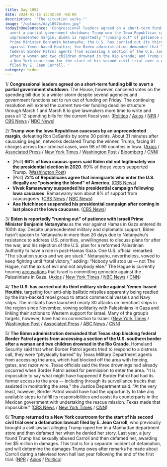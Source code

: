 ```yaml
---
title: Day 1092
date: 2024-01-16 13:42:00 -08:00
description: '"The situation sucks."'
image: "/uploads/day1092biden.jpg"
todayInOneSentence: 'Congressional leaders agreed on a short-term funding bill to
  avert a partial government shutdown; Trump won the Iowa Republican caucuses by an
  unprecedented margin; Biden is reportedly "running out" of patience with Israeli
  Prime Minister Benjamin Netanyahu; the U.S. has carried out its third military strike
  against Yemen-based Houthis; the Biden administration demanded that Texas stop blocking
  federal Border Patrol agents from accessing a section of the U.S. southern border
  after a woman and two children drowned in the Rio Grande; and Trump returned to
  a New York courtroom for the start of his second civil trial over a defamation lawsuit
  filed by E. Jean Carroll. '
category: biden
---
```


1/ **Congressional leaders agreed on a short-term funding bill to avert a partial government shutdown**. The House, however, canceled votes on the spending bill due to a winter storm despite several agencies and government functions set to run out of funding on Friday. The continuing resolution will extend the current two-tier funding deadline structure through March 1 and March 8 to give lawmakers more time to write and pass all 12 spending bills for the current fiscal year. ([Politico](https://www.politico.com/news/2024/01/13/congress-readies-laddered-march-funding-patch-as-shutdown-looms-00135476) / [Axios](https://www.axios.com/2024/01/16/house-cancels-vote-snowstorm-government-shutdown) / [NPR](https://www.npr.org/2024/01/14/1224729654/top-congressional-leaders-prepare-for-votes-on-a-stop-gap-spending-bill) / [CBS News](https://www.cbsnews.com/news/congress-deal-continuing-resolution-government-shutdown/) / [NBC News](https://www.nbcnews.com/politics/congress/congressional-leaders-reach-short-term-spending-deal-keep-government-o-rcna133833))

2/ **Trump won the Iowa Republican caucuses by an unprecedented margin**, defeating Ron DeSantis by some 30 points. About 31 minutes after caucusing began, networks declared Trump the winner. Trump, facing 91 charges across four criminal cases, won 98 of 99 counties in Iowa. ([Axios](https://www.axios.com/2024/01/16/trump-iowa-caucuses-takeaways) / [Associated Press](https://apnews.com/article/iowa-caucus-trump-desantis-haley-takeaways-d1b8be2d9f95969fd6d62f73fa95226b) / [New York Times](https://www.nytimes.com/2024/01/15/us/politics/trump-wins-iowa.html) / [Washington Post](https://www.washingtonpost.com/elections/2024/01/15/trump-desantis-haley-iowa/) / [Bloomberg](https://www.bloomberg.com/news/articles/2024-01-16/trump-advances-toward-biden-2024-white-house-rematch-with-iowa-triumph?srnd=premium&sref=MIBMEEoj) / [CNN](https://www.cnn.com/2024/01/16/politics/takeaways-iowa-caucuses/index.html))

* [Poll] **66% of Iowa caucus-goers said Biden did not legitimately win the presidential election in 2020**. 69% of those voters supported Trump. ([Washington Post](https://www.washingtonpost.com/politics/2024/01/15/iowa-exit-polls-2024/))
* [Poll] **72% of Republicans agree that immigrants who enter the U.S. illegally are "poisoning the blood" of America**. ([CBS News](https://www.cbsnews.com/news/cbs-news-analysis-most-republicans-agree-with-poisoning-the-blood-language/))
* **Vivek Ramaswamy suspended his presidential campaign following Iowa caucuses**. Ramaswamy won about 8% of support from caucusgoers. ([CBS News](https://www.cbsnews.com/news/vivek-ramaswamy-drops-out-2024-presidential-race-iowa-caucuses/) / [NBC News](https://www.nbcnews.com/politics/2024-election/vivek-ramaswamy-dropping-2024-presidential-race-rcna133875))
* **Asa Hutchinson suspended his presidential campaign after coming in last place at the Iowa caucuses**. ([CBS News](https://www.cbsnews.com/news/asa-hutchinson-drops-out-2024-presidential-race-iowa/))

3/ **Biden is reportedly "running out" of patience with Israeli Prime Minister Benjamin Netanyahu** as the war against Hamas in Gaza entered its 100th day. Despite unprecedented military and diplomatic support, Biden hasn't spoken to Netanyahu in more than 20 days due to Netanyahu's resistance to address U.S. priorities, unwillingness to discuss plans for after the war, and his rejection of the U.S. plan for a reformed Palestinian Authority to have a role in post-Hamas Gaza. One U.S. official remarked: "The situation sucks and we are stuck." Netanyahu, nevertheless, vowed to keep fighting until “total victory,” adding: “Nobody will stop us — not The Hague, not the axis of evil and not anybody else." The Hague is currently hearing [accusations](https://whatthefuckjusthappenedtoday.com/2024/01/11/day-1087/#2-south-africa-formally-accused-isra) that Israel is committing genocide against the Palestinians in Gaza. ([Axios](https://www.axios.com/2024/01/14/biden-netanyahu-israel-gaza-war-tensions) / [New York Times](https://www.nytimes.com/2024/01/14/world/middleeast/israel-hamas-war-gaza.html?action=click&pgtype=Article&state=default&module=styln-israel-gaza&variant=show&region=BELOW_MAIN_CONTENT&block=storyline_flex_guide_recirc) / [NBC News](https://www.nbcnews.com/news/world/live-blog/israel-hamas-war-live-updates-rcna134047) / [CNN](https://www.cnn.com/middleeast/live-news/israel-hamas-war-gaza-news-01-16-24/index.html))

4/ **The U.S. has carried out its third military strike against Yemen-based Houthis**, targeting four anti-ship ballistic missiles apparently being readied by the Iran-backed rebel group to attack commercial vessels and Navy ships. The militants have launched nearly 30 attacks on merchant ships in the region since November, vowing solidarity with Palestinians in Gaza and linking their actions to Western support for Israel. Many of the group’s targets, however, have had no connection to Israel. ([New York Times](https://www.nytimes.com/live/2024/01/16/world/israel-hamas-news) / [Washington Post](https://www.washingtonpost.com/national-security/2024/01/16/us-strikes-yemen-houthis/) / [Associated Press](https://apnews.com/article/yemen-houthi-rebels-missiles-iran-seizure-us-8112fbadd3b0689c71a92890895a9368) / [ABC News](https://abcnews.go.com/Politics/us-carries-new-airstrike-houthis-yemen/story?id=106414037) / [CNN](https://www.cnn.com/2024/01/16/politics/us-additional-strikes-houthis-yemen/index.html))

5/ **The Biden administration demanded that Texas stop blocking federal Border Patrol agents from accessing a section of the U.S. southern border after a woman and two children drowned in the Rio Grande**. Homeland Security said that when Border Patrol agents tried to respond to a distress call, they were “physically barred” by Texas Military Department agents from accessing the area, which had blocked off the area with fencing, gates, and razor wire. Texas officials said the three drownings had already occurred when Border Patrol asked for permission to enter the area. "It is impossible to say what might have happened if Border Patrol had had its former access to the area — including through its surveillance trucks that assisted in monitoring the area," the Justice Department said. "At the very least, however, Border Patrol would have had the opportunity to take any available steps to fulfill its responsibilities and assist its counterparts in the Mexican government with undertaking the rescue mission. Texas made that impossible." ([CBS News](https://www.cbsnews.com/news/3-migrants-drown-near-shelby-park-eagle-pass-texas-soldiers-denied-entry-federal-border-agents/) / [New York Times](https://www.nytimes.com/2024/01/14/us/migrants-drown-texas-dispute.html) / [CNN](https://www.cnn.com/2024/01/15/us/what-we-know-about-the-drownings-of-3-migrants-in-eagle-pass-texas/index.html))

6/ **Trump returned to a New York courtroom for the start of his second civil trial over a defamation lawsuit filed by E. Jean Carroll**, who previously brought a civil lawsuit alleging Trump raped her in a Manhattan department store and then defamed her when he denied her story. Last year, a jury found Trump had sexually abused Carroll and then defamed her, awarding her $5 million in damages. This trial is for a separate incident of defamation, and will determine the damages Trump owes after remarks he made about Carroll during a televised town hall last year following the end of the first trial. ([NPR](https://www.npr.org/2024/01/16/1224523186/trump-e-jean-carroll-defamation-trial) / [Axios](https://www.axios.com/2024/01/16/trump-e-jean-carroll-case-defamation-iowa) / [Politico](https://www.politico.com/news/2024/01/16/trump-e-jean-carroll-second-lawsuit-00135610))


